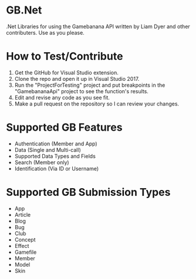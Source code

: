 # GB.Net
.Net Libraries for using the Gamebanana API written by Liam Dyer and other contributers. Use as you please.

# How to Test/Contribute

1. Get the GitHub for Visual Studio extension.
2. Clone the repo and open it up in Visual Studio 2017. 
3. Run the "ProjectForTesting" project and put breakpoints in the "GamebananaApi" project to see the function's results.
4. Edit and revise any code as you see fit.
5. Make a pull request on the repository so I can review your changes.

# Supported GB Features

- Authentication (Member and App)
- Data (Single and Multi-call)
- Supported Data Types and Fields
- Search (Member only)
- Identification (Via ID or Username)

# Supported GB Submission Types

- App
- Article
- Blog
- Bug
- Club
- Concept
- Effect
- Gamefile
- Member
- Model
- Skin